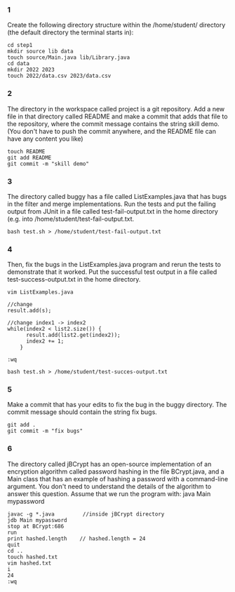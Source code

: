 ### 1
Create the following directory structure within the /home/student/ directory (the default directory the terminal starts in):

```
cd step1
mkdir source lib data
touch source/Main.java lib/Library.java
cd data
mkdir 2022 2023
touch 2022/data.csv 2023/data.csv
```

### 2
The directory in the workspace called project is a git repository. Add a new file in that directory called README and make a commit that adds that file to the repository, where the commit message contains the string skill demo. (You don't have to push the commit anywhere, and the README file can have any content you like)

```
touch README
git add README
git commit -m "skill demo"
```

### 3
The directory called buggy has a file called ListExamples.java that has bugs in the filter and merge implementations. Run the tests and put the failing output from JUnit in a file called test-fail-output.txt in the home directory (e.g. into /home/student/test-fail-output.txt.

```
bash test.sh > /home/student/test-fail-output.txt
```

### 4
Then, fix the bugs in the ListExamples.java program and rerun the tests to demonstrate that it worked. Put the successful test output in a file called test-success-output.txt in the home directory.

```
vim ListExamples.java

//change
result.add(s);

//change index1 -> index2
while(index2 < list2.size()) {
      result.add(list2.get(index2));
      index2 += 1;
    }

:wq

bash test.sh > /home/student/test-succes-output.txt
```

### 5
Make a commit that has your edits to fix the bug in the buggy directory. The commit message should contain the string fix bugs.

```
git add .
git commit -m "fix bugs"
```

### 6
The directory called jBCrypt has an open-source implementation of an encryption algorithm called password hashing in the file BCrypt.java, and a Main class that has an example of hashing a password with a command-line argument. You don't need to understand the details of the algorithm to answer this question. Assume that we run the program with:
java Main mypassword
```
javac -g *.java         //inside jBCrypt directory
jdb Main mypassword
stop at BCrypt:686
run
print hashed.length    // hashed.length = 24
quit
cd ..
touch hashed.txt
vim hashed.txt
i
24
:wq
```
